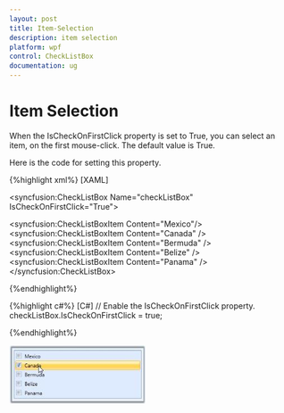 ```yaml
---
layout: post
title: Item-Selection
description: item selection
platform: wpf
control: CheckListBox
documentation: ug
---
```


# Item Selection

When the IsCheckOnFirstClick property is set to True, you can select an item, on the first mouse-click. The default value is True.

Here is the code for setting this property.


{%highlight xml%}
[XAML]
   <!-- Adding CheckListBox -->
   <syncfusion:CheckListBox Name="checkListBox" IsCheckOnFirstClick="True"> 
   
   <!-- Adding CheckListBox items -->   
   <syncfusion:CheckListBoxItem Content="Mexico"/>  
   <syncfusion:CheckListBoxItem Content="Canada" /> 
   <syncfusion:CheckListBoxItem Content="Bermuda" /> 
   <syncfusion:CheckListBoxItem Content="Belize" />   
   <syncfusion:CheckListBoxItem Content="Panama" />
   </syncfusion:CheckListBox></td></tr>
   
{%endhighlight%}

{%highlight c#%}
[C#]
// Enable the IsCheckOnFirstClick property.
checkListBox.IsCheckOnFirstClick = true;  </td></tr>

{%endhighlight%}





![](Item-Selection_images/Item-Selection_img1.jpeg)




